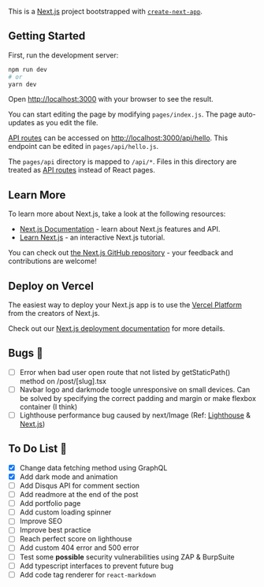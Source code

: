 This is a [Next.js](https://nextjs.org/) project bootstrapped with [`create-next-app`](https://github.com/vercel/next.js/tree/canary/packages/create-next-app).

## Getting Started

First, run the development server:

```bash
npm run dev
# or
yarn dev
```

Open [http://localhost:3000](http://localhost:3000) with your browser to see the result.

You can start editing the page by modifying `pages/index.js`. The page auto-updates as you edit the file.

[API routes](https://nextjs.org/docs/api-routes/introduction) can be accessed on [http://localhost:3000/api/hello](http://localhost:3000/api/hello). This endpoint can be edited in `pages/api/hello.js`.

The `pages/api` directory is mapped to `/api/*`. Files in this directory are treated as [API routes](https://nextjs.org/docs/api-routes/introduction) instead of React pages.

## Learn More

To learn more about Next.js, take a look at the following resources:

- [Next.js Documentation](https://nextjs.org/docs) - learn about Next.js features and API.
- [Learn Next.js](https://nextjs.org/learn) - an interactive Next.js tutorial.

You can check out [the Next.js GitHub repository](https://github.com/vercel/next.js/) - your feedback and contributions are welcome!

## Deploy on Vercel

The easiest way to deploy your Next.js app is to use the [Vercel Platform](https://vercel.com/import?utm_medium=default-template&filter=next.js&utm_source=create-next-app&utm_campaign=create-next-app-readme) from the creators of Next.js.

Check out our [Next.js deployment documentation](https://nextjs.org/docs/deployment) for more details.

## Bugs 🐞

- [ ] Error when bad user open route that not listed by getStaticPath() method on /post/[slug].tsx
- [ ] Navbar logo and darkmode toogle unresponsive on small devices. Can be solved by specifying the correct padding and margin or make flexbox container (I think)
- [ ] Lighthouse performance bug caused by next/Image (Ref: [Lighthouse](https://github.com/GoogleChrome/lighthouse/issues/11631) & [Next.js](https://github.com/vercel/next.js/issues/20611))

## To Do List 👀

- [x] Change data fetching method using GraphQL
- [x] Add dark mode and animation
- [ ] Add Disqus API for comment section
- [ ] Add readmore at the end of the post
- [ ] Add portfolio page
- [ ] Add custom loading spinner
- [ ] Improve SEO
- [ ] Improve best practice
- [ ] Reach perfect score on lighthouse
- [ ] Add custom 404 error and 500 error
- [ ] Test some **possible** security vulnerabilities using ZAP & BurpSuite
- [ ] Add typescript interfaces to prevent future bug
- [ ] Add code tag renderer for `react-markdown`
